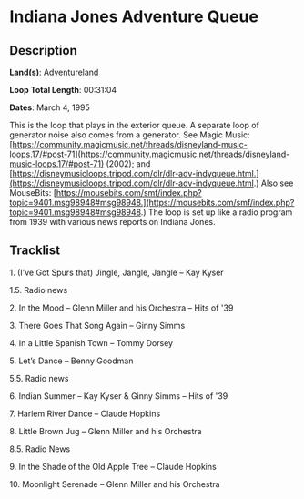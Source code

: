 # Indiana Jones Adventure Queue

## Description

**Land(s)**: Adventureland

**Loop Total Length**: 00:31:04

**Dates**: March 4, 1995

This is the loop that plays in the exterior queue. A separate loop of generator noise also comes from a generator. See Magic Music: [https://community.magicmusic.net/threads/disneyland-music-loops.17/#post-71](https://community.magicmusic.net/threads/disneyland-music-loops.17/#post-71) (2002); and [https://disneymusicloops.tripod.com/dlr/dlr-adv-indyqueue.html.](https://disneymusicloops.tripod.com/dlr/dlr-adv-indyqueue.html.) Also see MouseBits: [https://mousebits.com/smf/index.php?topic=9401.msg98948#msg98948.](https://mousebits.com/smf/index.php?topic=9401.msg98948#msg98948.) The loop is set up like a radio program from 1939 with various news reports on Indiana Jones.

## Tracklist

1\. (I've Got Spurs that) Jingle, Jangle, Jangle – Kay Kyser



1.5\. Radio news



2\. In the Mood – Glenn Miller and his Orchestra – Hits of '39



3\. There Goes That Song Again – Ginny Simms



4\. In a Little Spanish Town – Tommy Dorsey



5\. Let’s Dance – Benny Goodman



5.5\. Radio news



6\. Indian Summer – Kay Kyser & Ginny Simms – Hits of '39



7\. Harlem River Dance – Claude Hopkins



8\. Little Brown Jug – Glenn Miller and his Orchestra



8.5\. Radio News



9\. In the Shade of the Old Apple Tree – Claude Hopkins



10\. Moonlight Serenade – Glenn Miller and his Orchestra


